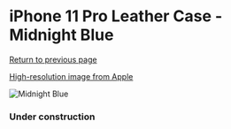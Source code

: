 # iPhone 11 Pro Leather Case - Midnight Blue

[Return to previous page](/iphone_11)

[High-resolution image from Apple](https://store.storeimages.cdn-apple.com/8756/as-images.apple.com/is/MWYG2?wid=4500&hei=4500&fmt=png)

<div style="width: 384px"><img src="/everypreview/MWYG2.png" alt="Midnight Blue"></div>

### Under construction
